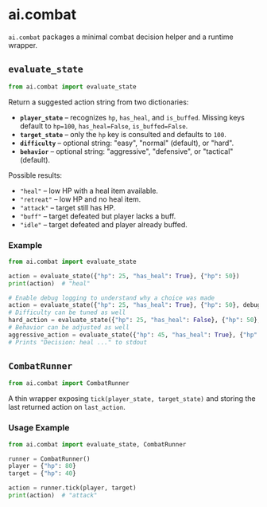 # ai.combat

`ai.combat` packages a minimal combat decision helper and a runtime wrapper.

## `evaluate_state`

```python
from ai.combat import evaluate_state
```

Return a suggested action string from two dictionaries:

- **`player_state`** – recognizes `hp`, `has_heal`, and `is_buffed`.
  Missing keys default to `hp=100`, `has_heal=False`, `is_buffed=False`.
- **`target_state`** – only the `hp` key is consulted and defaults to `100`.
- **`difficulty`** – optional string: "easy", "normal" (default), or "hard".
- **`behavior`** – optional string: "aggressive", "defensive", or "tactical" (default).

Possible results:

- `"heal"` – low HP with a heal item available.
- `"retreat"` – low HP and no heal item.
- `"attack"` – target still has HP.
- `"buff"` – target defeated but player lacks a buff.
- `"idle"` – target defeated and player already buffed.

### Example

```python
from ai.combat import evaluate_state

action = evaluate_state({"hp": 25, "has_heal": True}, {"hp": 50})
print(action)  # "heal"

# Enable debug logging to understand why a choice was made
action = evaluate_state({"hp": 25, "has_heal": True}, {"hp": 50}, debug=True)
# Difficulty can be tuned as well
hard_action = evaluate_state({"hp": 25, "has_heal": False}, {"hp": 50}, difficulty="hard")
# Behavior can be adjusted as well
aggressive_action = evaluate_state({"hp": 45, "has_heal": True}, {"hp": 50}, behavior="aggressive")
# Prints "Decision: heal ..." to stdout
```

## `CombatRunner`

```python
from ai.combat import CombatRunner
```

A thin wrapper exposing `tick(player_state, target_state)` and storing the
last returned action on `last_action`.

### Usage Example

```python
from ai.combat import evaluate_state, CombatRunner

runner = CombatRunner()
player = {"hp": 80}
target = {"hp": 40}

action = runner.tick(player, target)
print(action)  # "attack"
```

